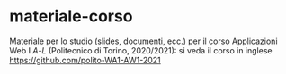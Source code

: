 # materiale-corso
Materiale per lo studio (slides, documenti, ecc.) per il corso Applicazioni Web I *A*-*L* (Politecnico di Torino, 2020/2021): si veda il corso in inglese https://github.com/polito-WA1-AW1-2021
